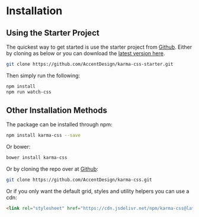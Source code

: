 # Installation

## Using the Starter Project

The quickest way to get started is use the starter project from 
[Github](https://github.com/AccentDesign/karma-css-starter).
Either by cloning as below or you can download the 
[latest version here](https://github.com/AccentDesign/karma-css-starter/archive/master.zip).

```bash
git clone https://github.com/AccentDesign/karma-css-starter.git
```

Then simply run the following:

```bash
npm install
npm run watch-css
```

## Other Installation Methods

The package can be installed through npm:

```bash
npm install karma-css --save
```

Or bower:

```bash
bower install karma-css
```

Or by cloning the repo over at [Github](https://github.com/AccentDesign/karma-css):

```bash
git clone https://github.com/AccentDesign/karma-css.git
```

Or if you only want the default grid, styles and utility helpers you can use a cdn:

```html
<link rel="stylesheet" href="https://cdn.jsdelivr.net/npm/karma-css@latest/dist/karma.min.css">
```
